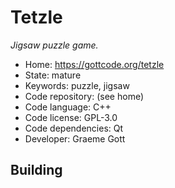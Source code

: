 # Tetzle

_Jigsaw puzzle game._

- Home: https://gottcode.org/tetzle
- State: mature
- Keywords: puzzle, jigsaw
- Code repository: (see home)
- Code language: C++
- Code license: GPL-3.0
- Code dependencies: Qt
- Developer: Graeme Gott

## Building
